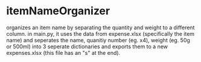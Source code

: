 # itemNameOrganizer
organizes an item name by separating the quantity and weight to a different column.
in main.py, it uses the data from expense.xlsx (specifically the item name) and seperates
the name, quanitiy number (eg. x4), weight (eg. 50g or 500ml) into 3 seperate dictionaries
and exports them to a new expenses.xlsx (this file has an "s" at the end).

